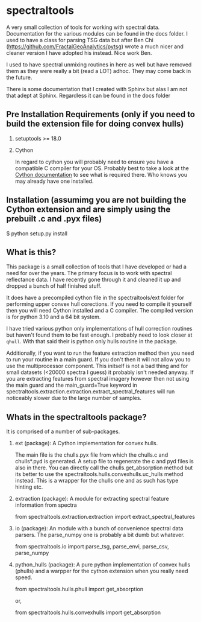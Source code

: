 # spectraltools

A very small collection of tools for working with spectral data. Documentation for the various modules can be
found in the docs folder. I used to have a class for parsing TSG data but after Ben Chi (https://github.com/FractalGeoAnalytics/pytsg) wrote a much nicer and cleaner version I have adopted his instead. Nice work Ben.

I used to have spectral unmixing routines in here as well but have removed them as they were really a bit (read a LOT) adhoc. They may come back in the future.

There is some documentation that I created with Sphinx but alas I am not that adept at Sphinx. Regardless it can be found in the docs folder

## Pre Installation Requirements (only if you need to build the extension file for doing convex hulls)

1. setuptools >= 18.0
2. Cython

   In regard to cython you will probably need to ensure you have a compatible C
   compiler for your OS. Probably best to take a look at the [Cython documentation](https://cython.readthedocs.io/en/latest/index.html)
   to see what is required there. Who knows you may already have one installed.

## Installation (assumimg you are not building the Cython extension and are simply using the prebuilt .c and .pyx files)

$ python setup.py install

## What is this?

This package is a small collection of tools that I have developed or had a need for over the years. The primary focus is to work with spectral reflectance data.
I have recently gone through it and cleaned it up and dropped a bunch of half finished stuff.

It does have a precompiled cython file in the spectraltools/ext folder for performing upper convex hull corections. If you need to compile it yourself then you will need Cython installed and a C compiler. The compiled version is for python 3.10 and a 64 bit system.

I have tried various python only implementations of hull correction routines but haven't found them to be fast enough. I probably need to look closer at `qhull`. With that said their is python only hulls routine in the package.

Additionally, if you want to run the feature extraction method then you need to run your routine in a main guard. If you don't then it will not allow you to use the
multiprocessor component. This initself is not a bad thing and for small datasets (<20000 spectra I guess) it probably isn't needed anyway. If you are extracting features from spectral imagery however then not using the main guard and the main_guard=True keyword in spectraltools.extraction.extraction.extract_spectral_features will run noticeably slower due to the large number of samples.

## Whats in the spectraltools package?

It is comprised of a number of sub-packages.

1. ext (package): A Cython implementation for convex hulls.

   The main file is the chulls.pyx file from which the chulls.c and chulls\*.pyd is generated. A setup file to regenerate the c and pyd files is also in there.
   You can directly call the chulls.get_absorption method but its better to use the spectraltools.hulls.convexhulls.uc_hulls method instead. This is a wrapper for the chulls one and as such has type hinting etc.

2. extraction (package): A module for extracting spectral feature information from spectra

   from spectraltools.extraction.extraction import extract_spectral_features

3. io (package): An module with a bunch of convenience spectral data parsers. The parse_numpy one is probably a bit dumb but whatever.

   from spectraltools.io import parse_tsg, parse_envi, parse_csv, parse_numpy

4. python_hulls (package): A pure python implementation of convex hulls (phulls) and a warpper for the cython extension when you really need speed.

   from spectraltools.hulls.phull import get_absorption

   or,

   from spectraltools.hulls.convexhulls import get_absorption
